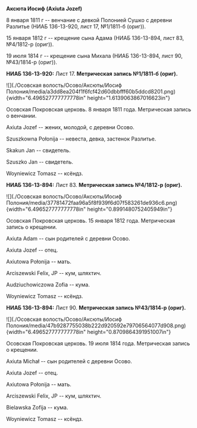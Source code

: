 **Аксюта Иосиф (Axiuta Jozef)**

8 января 1811 г -- венчание с девкой Полонией Сушко с деревни Разлитье
(НИАБ 136-13-920, лист 17, №1/1811-б (ориг)).

15 января 1812 г -- крещение сына Адама (НИАБ 136-13-894, лист 83,
№4/1812-р (ориг)).

19 июля 1814 г -- крещение сына Михала (НИАБ 136-13-894, лист 90,
№43/1814-р (ориг)).

**НИАБ 136-13-920:** Лист 17. **Метрическая запись №1/1811-б (ориг).**

![](./Осовская волость/Осово/Аксюты/Иосиф Полония/media/a3dd8ea204f1f6fcf42d60dbbfff60b5ddcd8201.png){width="6.496527777777778in"
height="1.6139063867016623in"}

Осовская Покровская церковь. 8 января 1811 года. Метрическая запись о
венчании.

Axiuta Jozef -- жених, молодой, с деревни Осовo.

Szuszkowna Połonija -- невеста, девка, застенок Разлитье.

Skakun Jan -- свидетель.

Szuszko Jan -- свидетель.

Woyniewicz Tomasz -- ксёндз.

**НИАБ 136-13-894:** Лист 83. **Метрическая запись №4/1812-р (ориг).**

![](./Осовская волость/Осово/Аксюты/Иосиф Полония/media/37781472faa96a5f8f939f6d07f583261de936c6.png){width="6.496527777777778in"
height="0.8991480752405949in"}

Осовская Покровская церковь. 15 января 1812 года. Метрическая запись о
крещении.

Axiuta Adam -- сын родителей с деревни Осовo.

Axiuta Jozef -- отец.

Axiutowa Połonija -- мать.

Arciszewski Felix, JP -- кум, шляхтич.

Audziuchowiczowa Zofia -- кума.

Woyniewicz Tomasz -- ксёндз.

**НИАБ 136-13-894:** Лист 90. **Метрическая запись №43/1814-р (ориг).**

![](./Осовская волость/Осово/Аксюты/Иосиф Полония/media/47b9287755038b222d920592e79706564077d908.png){width="6.496527777777778in"
height="0.8709864391951007in"}

Осовская Покровская церковь. 19 июля 1814 года. Метрическая запись о
крещении.

Axiuta Michał -- сын родителей с деревни Осовo.

Axiuta Jozef -- отец.

Axiutowa Połonija -- мать.

Arciszewski Felix, JP -- кум, шляхтич.

Bielawska Zofija -- кума.

Woyniewicz Tomasz -- ксёндз.

